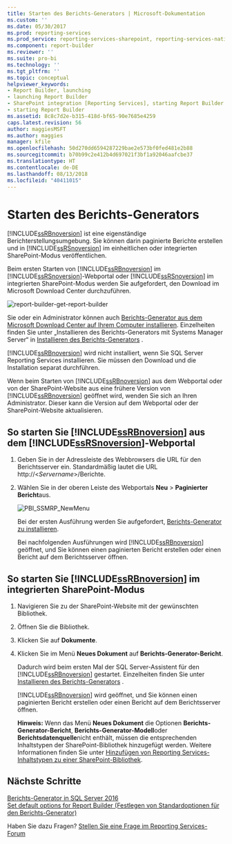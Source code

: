 ```yaml
---
title: Starten des Berichts-Generators | Microsoft-Dokumentation
ms.custom: ''
ms.date: 05/30/2017
ms.prod: reporting-services
ms.prod_service: reporting-services-sharepoint, reporting-services-native
ms.component: report-builder
ms.reviewer: ''
ms.suite: pro-bi
ms.technology: ''
ms.tgt_pltfrm: ''
ms.topic: conceptual
helpviewer_keywords:
- Report Builder, launching
- launching Report Builder
- SharePoint integration [Reporting Services], starting Report Builder
- starting Report Builder
ms.assetid: 8c8c7d2e-b315-418d-bf65-90e7685e4259
caps.latest.revision: 56
author: maggiesMSFT
ms.author: maggies
manager: kfile
ms.openlocfilehash: 50d270dd6594287229bae2e573bf0fed481e2b88
ms.sourcegitcommit: b70b99c2e412b4d697021f3bf1a92046aafcbe37
ms.translationtype: HT
ms.contentlocale: de-DE
ms.lasthandoff: 08/13/2018
ms.locfileid: "40411015"
---
```

# <a name="start-report-builder"></a>Starten des Berichts-Generators

[!INCLUDE[ssRBnoversion](../../includes/ssrbnoversion.md)] ist eine eigenständige Berichterstellungsumgebung. Sie können darin paginierte Berichte erstellen und in [!INCLUDE[ssRSnoversion](../../includes/ssrsnoversion-md.md)] im einheitlichen oder integrierten SharePoint-Modus veröffentlichen.  
  
 Beim ersten Starten von [!INCLUDE[ssRBnoversion](../../includes/ssrbnoversion.md)] im [!INCLUDE[ssRSnoversion](../../includes/ssrsnoversion-md.md)]-Webportal oder [!INCLUDE[ssRSnoversion](../../includes/ssrsnoversion-md.md)] im integrierten SharePoint-Modus werden Sie aufgefordert, den Download im Microsoft Download Center durchzuführen. 
 
![report-builder-get-report-builder](../../reporting-services/report-builder/media/report-builder-get-report-builder.png) 
 
 Sie oder ein Administrator können auch [Berichts-Generator aus dem Microsoft Download Center auf Ihrem Computer installieren](http://go.microsoft.com/fwlink/?LinkID=219138). Einzelheiten finden Sie unter „Installieren des Berichts-Generators mit Systems Manager Server“ in [Installieren des Berichts-Generators](../../reporting-services/install-windows/install-report-builder.md) .
 
 [!INCLUDE[ssRBnoversion](../../includes/ssrbnoversion.md)] wird nicht installiert, wenn Sie SQL Server Reporting Services installieren. Sie müssen den Download und die Installation separat durchführen.  
  
 Wenn beim Starten von [!INCLUDE[ssRBnoversion](../../includes/ssrbnoversion.md)] aus dem Webportal oder von der SharePoint-Website aus eine frühere Version von [!INCLUDE[ssRBnoversion](../../includes/ssrbnoversion.md)] geöffnet wird, wenden Sie sich an Ihren Administrator. Dieser kann die Version auf dem Webportal oder der SharePoint-Website aktualisieren.  
  
## <a name="to-start-includessrbnoversionincludesssrbnoversionmd-from-the-includessrsnoversionincludesssrsnoversion-mdmd-web-portal"></a>So starten Sie [!INCLUDE[ssRBnoversion](../../includes/ssrbnoversion.md)] aus dem [!INCLUDE[ssRSnoversion](../../includes/ssrsnoversion-md.md)]-Webportal  
  
1.  Geben Sie in der Adressleiste des Webbrowsers die URL für den Berichtsserver ein. Standardmäßig lautet die URL http://\<*Servername*>/Berichte.  
  
2.  Wählen Sie in der oberen Leiste des Webportals **Neu** > **Paginierter Bericht**aus.  
  
     ![PBI_SSMRP_NewMenu](../../reporting-services/mobile-reports/media/pbi-ssmrp-newmenu.png "PBI_SSMRP_NewMenu")  
  
     Bei der ersten Ausführung werden Sie aufgefordert, [Berichts-Generator zu installieren](../../reporting-services/install-windows/install-report-builder.md). 
  
     Bei nachfolgenden Ausführungen wird [!INCLUDE[ssRBnoversion](../../includes/ssrbnoversion.md)] geöffnet, und Sie können einen paginierten Bericht erstellen oder einen Bericht auf dem Berichtsserver öffnen.  
  
## <a name="to-start-includessrbnoversionincludesssrbnoversionmd-in-sharepoint-integrated-mode"></a>So starten Sie [!INCLUDE[ssRBnoversion](../../includes/ssrbnoversion.md)] im integrierten SharePoint-Modus  
  
1.  Navigieren Sie zu der SharePoint-Website mit der gewünschten Bibliothek.  
  
2.  Öffnen Sie die Bibliothek.  
  
3.  Klicken Sie auf **Dokumente**.  
  
4.  Klicken Sie im Menü **Neues Dokument** auf **Berichts-Generator-Bericht**.  
  
     Dadurch wird beim ersten Mal der SQL Server-Assistent für den [!INCLUDE[ssRBnoversion](../../includes/ssrbnoversion.md)] gestartet. Einzelheiten finden Sie unter [Installieren des Berichts-Generators](../../reporting-services/install-windows/install-report-builder.md) .  
  
     [!INCLUDE[ssRBnoversion](../../includes/ssrbnoversion.md)] wird geöffnet, und Sie können einen paginierten Bericht erstellen oder einen Bericht auf dem Berichtsserver öffnen.  
  
     **Hinweis:** Wenn das Menü **Neues Dokument** die Optionen **Berichts-Generator-Bericht**, **Berichts-Generator-Modell**oder **Berichtsdatenquelle**nicht enthält, müssen die entsprechenden Inhaltstypen der SharePoint-Bibliothek hinzugefügt werden. Weitere Informationen finden Sie unter [Hinzufügen von Reporting Services-Inhaltstypen zu einer SharePoint-Bibliothek](../../reporting-services/report-server-sharepoint/add-reporting-services-content-types-to-a-sharepoint-library.md).  

## <a name="next-steps"></a>Nächste Schritte

[Berichts-Generator in SQL Server 2016](../../reporting-services/report-builder/report-builder-in-sql-server-2016.md)   
[Set default options for Report Builder (Festlegen von Standardoptionen für den Berichts-Generator)](../../reporting-services/report-builder/set-default-options-for-report-builder.md)  

Haben Sie dazu Fragen? [Stellen Sie eine Frage im Reporting Services-Forum](http://go.microsoft.com/fwlink/?LinkId=620231)
